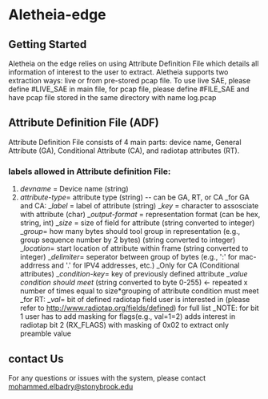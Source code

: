 # Aletheia-edge

## Getting Started

Aletheia on the edge relies on using Attribute Definition File which details all information of interest to the user to extract. Aletheia supports two extraction ways: live or from pre-stored pcap file. To use live SAE, please define #LIVE_SAE in main file, for pcap file, please define #FILE_SAE and have pcap file stored in the same directory with name log.pcap

## Attribute Definition File (ADF)

Attribute Definition File consists of 4 main parts: device name, General Attribute (GA), Conditional Attribute (CA), and radiotap attributes (RT).

### labels allowed in Attribute definition File:
1. *devname* = Device name (string)
2. *attribute-type*= attribute type (string) -- can be GA, RT, or CA
    _for GA and CA:
     _*label* = label of attribute (string)
     _*key* = character to assosciate with attribute (char) 
     _*output-format* = representation format (can be hex, string, int)
     _*size* = size of field for attribute (string converted to integer)
     _*group*= how many bytes should tool group in representation (e.g., group sequence number by 2 bytes) (string converted to integer)
     _*location*= start location of attribute within frame (string converted to integer)
     _*delimiter*= seperator between group of bytes (e.g., ':' for mac-addrress and '.' for IPV4 addresses, etc.)
       _Only for CA (Conditional attributes)
        _*condition-key*= key of previously defined attribute
        _*value condition should meet* (string converted to byte 0-255) <- repeated x number of times equal to size*grouping of attribute condition must meet
    _for RT:
     _*val*= bit of defined radiotap field user is interested in (please refer to http://www.radiotap.org/fields/defined) for full list
     _NOTE: for bit 1 user has to add masking for flags(e.g., val=1=2) adds interest in radiotap bit 2 (RX_FLAGS) with masking of 0x02 to extract only preamble value
     
## contact Us

For any questions or issues with the system, please contact mohammed.elbadry@stonybrook.edu
